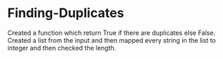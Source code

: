# Finding-Duplicates
Created a function which return True if there are duplicates else False.  Created a list from the input and then mapped every string in the list to integer and then checked the length.

